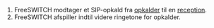 1. FreeSWITCH modtager et SIP-opkald fra [opkalder](Terminologi#opkalder) til en [reception](Terminologi#reception).
1. FreeSWITCH afspiller indtil videre ringetone for opkalder.
